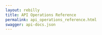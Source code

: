 ```yaml
---
layout: rebilly
title: API Operations Reference
permalink: api_operations_reference.html
swagger: api-docs.json
---
```

